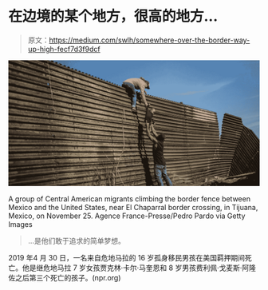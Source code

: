 # 在边境的某个地方，很高的地方...

> 原文：<https://medium.com/swlh/somewhere-over-the-border-way-up-high-fecf7d3f9dcf>

![](img/bd55c02fb7e5d6d516a24b5fa1fd0e8f.png)

A group of Central American migrants climbing the border fence between Mexico and the United States, near El Chaparral border crossing, in Tijuana, Mexico, on November 25\. Agence France-Presse/Pedro Pardo via Getty Images

> …是他们敢于追求的简单梦想。

2019 年4 月 30 日，一名来自危地马拉的 16 岁孤身移民男孩在美国羁押期间死亡。他是继危地马拉 7 岁女孩贾克林·卡尔·马奎恩和 8 岁男孩费利佩·戈麦斯·阿隆佐之后第三个死亡的孩子。(npr.org)